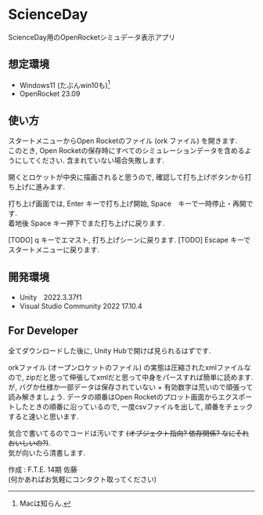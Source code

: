 # ScienceDay
ScienceDay用のOpenRocketシミュデータ表示アプリ

## 想定環境
 - Windows11 (たぶんwin10も)[^1]
 - OpenRocket 23.09
[^1]: Macは知らん.

## 使い方
スタートメニューからOpen Rocketのファイル (ork ファイル) を開きます.  
このとき, Open Rocketの保存時にすべてのシミュレーションデータを含めるようにしてください.
含まれていない場合失敗します.

開くとロケットが中央に描画されると思うので, 確認して打ち上げボタンから打ち上げに進みます.  

打ち上げ画面では, Enter キーで打ち上げ開始, Space　キーで一時停止・再開です.  
着地後 Space キー押下でまた打ち上げに戻ります.

[TODO] q キーでエマスト, 打ち上げシーンに戻ります.
[TODO] Escape キーでスタートメニューに戻ります.


## 開発環境
 - Unity　2022.3.37f1
 - Visual Studio Community 2022 17.10.4

## For Developer
全てダウンロードした後に, Unity Hubで開けば見られるはずです.

orkファイル (オープンロケットのファイル) の実態は圧縮されたxmlファイルなので, zipだと思って伸張してxmlだと思って中身をパースすれば簡単に読めます. 
が, バグか仕様か一部データは保存されていない + 有効数字は荒いので頑張って読み解きましょう.
データの順番はOpen Rocketのプロット画面からエクスポートしたときの順番に沿っているので, 一度csvファイルを出して, 順番をチェックすると速いと思います.

気合で書いてるのでコードは汚いです ~~(オブジェクト指向? 依存関係? なにそれおいしいの?)~~.  
気が向いたら清書します.

作成 : F.T.E. 14期 佐藤  
(何かあればお気軽にコンタクト取ってください)
